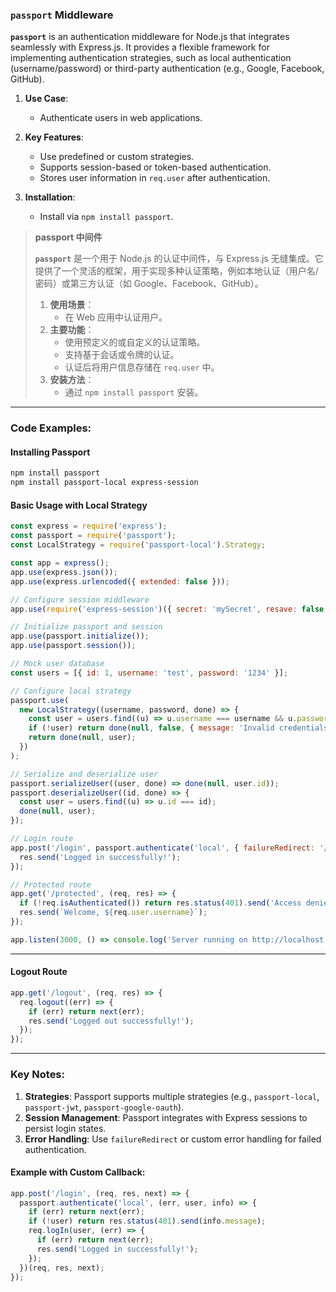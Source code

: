 ### `passport` Middleware  

**`passport`** is an authentication middleware for Node.js that integrates seamlessly with Express.js. It provides a flexible framework for implementing authentication strategies, such as local authentication (username/password) or third-party authentication (e.g., Google, Facebook, GitHub).  

1. **Use Case**:  
   - Authenticate users in web applications.  

2. **Key Features**:  
   - Use predefined or custom strategies.  
   - Supports session-based or token-based authentication.  
   - Stores user information in `req.user` after authentication.  

3. **Installation**:  
   - Install via `npm install passport`.  

> **passport 中间件**  
>
> <audio src="..\..\mp3\`passport` 是一个用.mp3"></audio>
>
> **`passport`** 是一个用于 Node.js 的认证中间件，与 Express.js 无缝集成。它提供了一个灵活的框架，用于实现多种认证策略，例如本地认证（用户名/密码）或第三方认证（如 Google、Facebook、GitHub）。  
>
> 1. **使用场景**：  
>    - 在 Web 应用中认证用户。  
> 2. **主要功能**：  
>    - 使用预定义的或自定义的认证策略。  
>    - 支持基于会话或令牌的认证。  
>    - 认证后将用户信息存储在 `req.user` 中。  
> 3. **安装方法**：  
>    - 通过 `npm install passport` 安装。  

---

### Code Examples:

#### **Installing Passport**
```bash
npm install passport
npm install passport-local express-session
```

#### **Basic Usage with Local Strategy**

<audio src="..\..\mp3\这段代码展示了如何使用 `pa.mp3"></audio>

```javascript
const express = require('express');
const passport = require('passport');
const LocalStrategy = require('passport-local').Strategy;

const app = express();
app.use(express.json());
app.use(express.urlencoded({ extended: false }));

// Configure session middleware
app.use(require('express-session')({ secret: 'mySecret', resave: false, saveUninitialized: false }));

// Initialize passport and session
app.use(passport.initialize());
app.use(passport.session());

// Mock user database
const users = [{ id: 1, username: 'test', password: '1234' }];

// Configure local strategy
passport.use(
  new LocalStrategy((username, password, done) => {
    const user = users.find((u) => u.username === username && u.password === password);
    if (!user) return done(null, false, { message: 'Invalid credentials' });
    return done(null, user);
  })
);

// Serialize and deserialize user
passport.serializeUser((user, done) => done(null, user.id));
passport.deserializeUser((id, done) => {
  const user = users.find((u) => u.id === id);
  done(null, user);
});

// Login route
app.post('/login', passport.authenticate('local', { failureRedirect: '/login-failed' }), (req, res) => {
  res.send('Logged in successfully!');
});

// Protected route
app.get('/protected', (req, res) => {
  if (!req.isAuthenticated()) return res.status(401).send('Access denied');
  res.send(`Welcome, ${req.user.username}`);
});

app.listen(3000, () => console.log('Server running on http://localhost:3000'));
```

---

#### **Logout Route**
```javascript
app.get('/logout', (req, res) => {
  req.logout((err) => {
    if (err) return next(err);
    res.send('Logged out successfully!');
  });
});
```

---

### Key Notes:  
1. **Strategies**: Passport supports multiple strategies (e.g., `passport-local`, `passport-jwt`, `passport-google-oauth`).  
2. **Session Management**: Passport integrates with Express sessions to persist login states.  
3. **Error Handling**: Use `failureRedirect` or custom error handling for failed authentication.  

#### Example with Custom Callback:
```javascript
app.post('/login', (req, res, next) => {
  passport.authenticate('local', (err, user, info) => {
    if (err) return next(err);
    if (!user) return res.status(401).send(info.message);
    req.logIn(user, (err) => {
      if (err) return next(err);
      res.send('Logged in successfully!');
    });
  })(req, res, next);
});
```